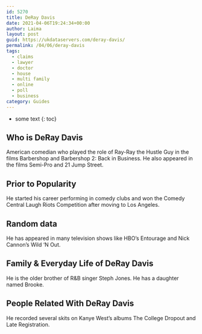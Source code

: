 ```yaml
---
id: 5270
title: DeRay Davis
date: 2021-04-06T19:24:34+00:00
author: Laima
layout: post
guid: https://ukdataservers.com/deray-davis/
permalink: /04/06/deray-davis
tags:
  - claims
  - lawyer
  - doctor
  - house
  - multi family
  - online
  - poll
  - business
category: Guides
---
```


* some text
{: toc}


## Who is DeRay Davis
                  
                  
                  
American comedian who played the role of Ray-Ray the Hustle Guy in the films Barbershop and Barbershop 2: Back in Business. He also appeared in the films Semi-Pro and 21 Jump Street. 
                  
              
            
              
            
                
                
                
## Prior to Popularity
                  
                  
                  
He started his career performing in comedy clubs and won the Comedy Central Laugh Riots Competition after moving to Los Angeles. 
                  
              
            
              
            
                
                
                
## Random data
                  
                  
                  
He has appeared in many television shows like HBO&#8217;s Entourage and Nick Cannon&#8217;s Wild &#8216;N Out. 
                  
              
            
              
            
                
                
                
## Family & Everyday Life of DeRay Davis
                  
                  
                  
He is the older brother of R&B singer Steph Jones. He has a daughter named Brooke.  
                  
              
            
              
            
                
                
                
## People Related With DeRay Davis
                  
                  
                  
He recorded several skits on Kanye West&#8217;s albums The College Dropout and Late Registration. 
                  
              
            
              
            
                
              
            
              
              
            
            
              
            
          
          
          